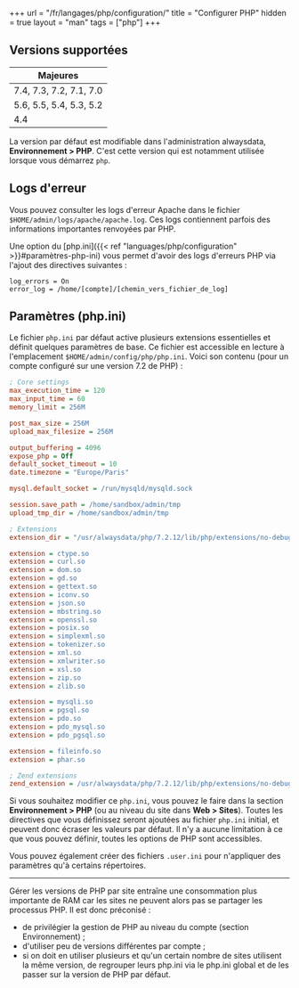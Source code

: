 +++
url = "/fr/langages/php/configuration/"
title = "Configurer PHP"
hidden = true
layout = "man"
tags = ["php"]
+++

## Versions supportées

| Majeures                |
|-------------------------|
| 7.4, 7.3, 7.2, 7.1, 7.0 |
| 5.6, 5.5, 5.4, 5.3, 5.2 |
| 4.4                     |

La version par défaut est modifiable dans l'administration alwaysdata, **Environnement > PHP**. C'est cette version qui est notamment utilisée lorsque vous démarrez `php`.

## Logs d'erreur

Vous pouvez consulter les logs d'erreur Apache dans le fichier `$HOME/admin/logs/apache/apache.log`. Ces logs contiennent parfois des informations importantes renvoyées par PHP.

Une option du [php.ini]({{< ref "languages/php/configuration" >}}#paramètres-php-ini) vous permet d'avoir des logs d'erreurs PHP via l'ajout des directives suivantes :

```
log_errors = On
error_log = /home/[compte]/[chemin_vers_fichier_de_log]
```

## Paramètres (php.ini)

Le fichier `php.ini` par défaut active plusieurs extensions essentielles et définit quelques paramètres de base. Ce fichier est accessible en lecture à l'emplacement `$HOME/admin/config/php/php.ini`. Voici son contenu (pour un compte configuré sur une
version 7.2 de PHP) :

```ini
; Core settings
max_execution_time = 120
max_input_time = 60
memory_limit = 256M

post_max_size = 256M
upload_max_filesize = 256M

output_buffering = 4096
expose_php = Off
default_socket_timeout = 10
date.timezone = "Europe/Paris"

mysql.default_socket = /run/mysqld/mysqld.sock

session.save_path = /home/sandbox/admin/tmp
upload_tmp_dir = /home/sandbox/admin/tmp

; Extensions
extension_dir = "/usr/alwaysdata/php/7.2.12/lib/php/extensions/no-debug-non-zts-20170718"

extension = ctype.so
extension = curl.so
extension = dom.so
extension = gd.so
extension = gettext.so
extension = iconv.so
extension = json.so
extension = mbstring.so
extension = openssl.so
extension = posix.so
extension = simplexml.so
extension = tokenizer.so
extension = xml.so
extension = xmlwriter.so
extension = xsl.so
extension = zip.so
extension = zlib.so

extension = mysqli.so
extension = pgsql.so
extension = pdo.so
extension = pdo_mysql.so
extension = pdo_pgsql.so

extension = fileinfo.so
extension = phar.so

; Zend extensions
zend_extension = /usr/alwaysdata/php/7.2.12/lib/php/extensions/no-debug-non-zts-20170718/opcache.so
```

Si vous souhaitez modifier ce `php.ini`, vous pouvez le faire dans la section **Environnement > PHP** (ou au niveau du site dans **Web > Sites**). Toutes les directives que vous définissez seront ajoutées au fichier `php.ini` initial, et peuvent donc écraser les valeurs par défaut. Il n'y a aucune limitation à ce que vous pouvez définir, toutes les options de PHP sont accessibles.

Vous pouvez également créer des fichiers `.user.ini` pour n'appliquer des paramètres qu'à certains répertoires.

---

Gérer les versions de PHP par site entraîne une consommation plus importante de RAM car les sites ne peuvent alors pas se partager les processus PHP. Il est donc préconisé :
- de privilégier la gestion de PHP au niveau du compte (section Environnement) ;
- d'utiliser peu de versions différentes par compte ;
- si on doit en utiliser plusieurs et qu'un certain nombre de sites utilisent la même version, de regrouper leurs php.ini via le php.ini global et de les passer sur la version de PHP par défaut.
